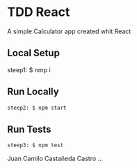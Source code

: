 # TDD React

A simple Calculator app created whit React

## Local Setup

steep1: $ nmp i

## Run Locally

```sh
steep2: $ npm start
```

## Run Tests

```sh
steep3: $ npm test
```



Juan Camilo Castañeda Castro ...
